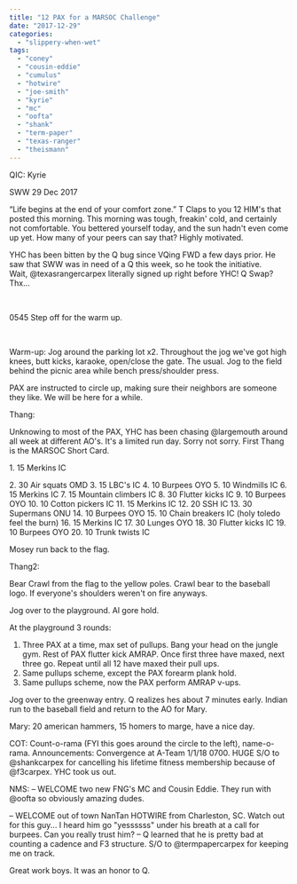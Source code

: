 ```yaml
---
title: "12 PAX for a MARSOC Challenge"
date: "2017-12-29"
categories: 
  - "slippery-when-wet"
tags: 
  - "coney"
  - "cousin-eddie"
  - "cumulus"
  - "hotwire"
  - "joe-smith"
  - "kyrie"
  - "mc"
  - "oofta"
  - "shank"
  - "term-paper"
  - "texas-ranger"
  - "theismann"
---
```


QIC: Kyrie

SWW 29 Dec 2017

“Life begins at the end of your comfort zone.” T Claps to you 12 HIM's that posted this morning. This morning was tough, freakin' cold, and certainly not comfortable. You bettered yourself today, and the sun hadn't even come up yet. How many of your peers can say that? Highly motivated.

YHC has been bitten by the Q bug since VQing FWD a few days prior. He saw that SWW was in need of a Q this week, so he took the initiative. Wait, @texasrangercarpex literally signed up right before YHC! Q Swap? Thx...

 

0545 Step off for the warm up.

 

Warm-up: Jog around the parking lot x2. Throughout the jog we've got high knees, butt kicks, karaoke, open/close the gate. The usual. Jog to the field behind the picnic area while bench press/shoulder press.

PAX are instructed to circle up, making sure their neighbors are someone they like. We will be here for a while.

Thang:

Unknowing to most of the PAX, YHC has been chasing @largemouth around all week at different AO's. It's a limited run day. Sorry not sorry. First Thang is the MARSOC Short Card.

1\. 15 Merkins IC

2\. 30 Air squats OMD 3. 15 LBC's IC 4. 10 Burpees OYO 5. 10 Windmills IC 6. 15 Merkins IC 7. 15 Mountain climbers IC 8. 30 Flutter kicks IC 9. 10 Burpees OYO 10. 10 Cotton pickers IC 11. 15 Merkins IC 12. 20 SSH IC 13. 30 Supermans ONU 14. 10 Burpees OYO 15. 10 Chain breakers IC (holy toledo feel the burn) 16. 15 Merkins IC 17. 30 Lunges OYO 18. 30 Flutter kicks IC 19. 10 Burpees OYO 20. 10 Trunk twists IC

Mosey run back to the flag.

Thang2:

Bear Crawl from the flag to the yellow poles. Crawl bear to the baseball logo. If everyone's shoulders weren't on fire anyways.

Jog over to the playground. Al gore hold.

At the playground 3 rounds:

1. Three PAX at a time, max set of pullups. Bang your head on the jungle gym. Rest of PAX flutter kick AMRAP. Once first three have maxed, next three go. Repeat until all 12 have maxed their pull ups.
2. Same pullups scheme, except the PAX forearm plank hold.
3. Same pullups scheme, now the PAX perform AMRAP v-ups.

Jog over to the greenway entry. Q realizes hes about 7 minutes early. Indian run to the baseball field and return to the AO for Mary.

Mary: 20 american hammers, 15 homers to marge, have a nice day.

COT: Count-o-rama (FYI this goes around the circle to the left), name-o-rama. Announcements: Convergence at A-Team 1/1/18 0700. HUGE S/O to @shankcarpex for cancelling his lifetime fitness membership because of @f3carpex. YHC took us out.

NMS: – WELCOME two new FNG's MC and Cousin Eddie. They run with @oofta so obviously amazing dudes.

– WELCOME out of town NanTan HOTWIRE from Charleston, SC. Watch out for this guy... I heard him go "yessssss" under his breath at a call for burpees. Can you really trust him? – Q learned that he is pretty bad at counting a cadence and F3 structure. S/O to @termpapercarpex for keeping me on track.

Great work boys. It was an honor to Q.
